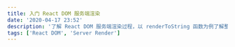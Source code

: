 ```yaml
---
title: 入门 React DOM 服务端渲染
date: '2020-04-17 23:52'
description: '了解 React DOM 服务端渲染过程，以 renderToString 函数为例了解整个执行逻辑'
tags: ['React DOM', 'Server Render']
---
```

